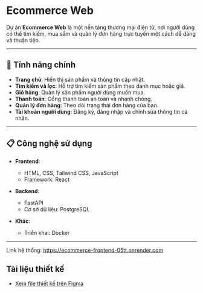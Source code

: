 # Ecommerce Web

Dự án **Ecommerce Web** là một nền tảng thương mại điện tử, nơi người dùng có thể tìm kiếm, mua sắm và quản lý đơn hàng trực tuyến một cách dễ dàng và thuận tiện. 

---

## 🚀 Tính năng chính

- **Trang chủ**: Hiển thị sản phẩm và thông tin cập nhật.
- **Tìm kiếm và lọc**: Hỗ trợ tìm kiếm sản phẩm theo danh mục hoặc giá.
- **Giỏ hàng**: Quản lý sản phẩm người dùng muốn mua.
- **Thanh toán**: Cổng thanh toán an toàn và nhanh chóng.
- **Quản lý đơn hàng**: Theo dõi trạng thái đơn hàng của bạn.
- **Tài khoản người dùng**: Đăng ký, đăng nhập và chỉnh sửa thông tin cá nhân.

---

## 📋 Công nghệ sử dụng

- **Frontend**: 
  - HTML, CSS, Tailwind CSS, JavaScript
  - Framework: React
  
- **Backend**: 
  - FastAPI
  - Cơ sở dữ liệu: PostgreSQL
  
- **Khác**:
  - Triển khai: Docker

---
Link hệ thống: https://ecommerce-frontend-05tt.onrender.com
## Tài liệu thiết kế
- [Xem file thiết kế trên Figma](https://www.figma.com/design/vXcLAUa8hHukZr57dA7J75/Ecomerce-web-2?node-id=0-1&t=3V9k1jk1Go4NdSg5-1)
